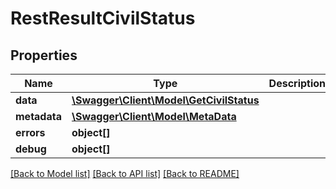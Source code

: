 # RestResultCivilStatus

## Properties
Name | Type | Description | Notes
------------ | ------------- | ------------- | -------------
**data** | [**\Swagger\Client\Model\GetCivilStatus**](GetCivilStatus.md) |  | [optional] 
**metadata** | [**\Swagger\Client\Model\MetaData**](MetaData.md) |  | [optional] 
**errors** | **object[]** |  | [optional] 
**debug** | **object[]** |  | [optional] 

[[Back to Model list]](../README.md#documentation-for-models) [[Back to API list]](../README.md#documentation-for-api-endpoints) [[Back to README]](../README.md)


